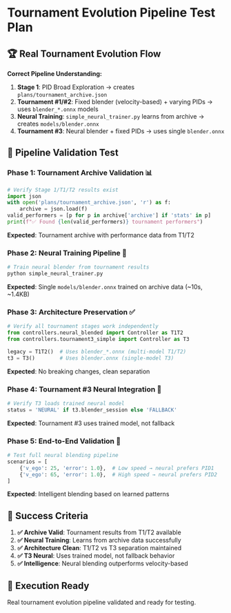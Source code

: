 # Tournament Evolution Pipeline Test Plan

## 🏆 Real Tournament Evolution Flow

**Correct Pipeline Understanding:**
1. **Stage 1**: PID Broad Exploration → creates `plans/tournament_archive.json`
2. **Tournament #1/#2**: Fixed blender (velocity-based) + varying PIDs → uses `blender_*.onnx` models
3. **Neural Training**: `simple_neural_trainer.py` learns from archive → creates `models/blender.onnx`
4. **Tournament #3**: Neural blender + fixed PIDs → uses single `blender.onnx`

## 🧪 Pipeline Validation Test

### Phase 1: Tournament Archive Validation 📊
```python
# Verify Stage 1/T1/T2 results exist
import json
with open('plans/tournament_archive.json', 'r') as f:
    archive = json.load(f)
valid_performers = [p for p in archive['archive'] if 'stats' in p]
print(f"✅ Found {len(valid_performers)} tournament performers")
```
**Expected**: Tournament archive with performance data from T1/T2

### Phase 2: Neural Training Pipeline 🧠
```bash
# Train neural blender from tournament results
python simple_neural_trainer.py
```
**Expected**: Single `models/blender.onnx` trained on archive data (~10s, ~1.4KB)

### Phase 3: Architecture Preservation ✅
```python
# Verify all tournament stages work independently
from controllers.neural_blended import Controller as T1T2
from controllers.tournament3_simple import Controller as T3

legacy = T1T2()  # Uses blender_*.onnx (multi-model T1/T2)
t3 = T3()        # Uses blender.onnx (single-model T3)
```
**Expected**: No breaking changes, clean separation

### Phase 4: Tournament #3 Neural Integration 🎯
```python
# Verify T3 loads trained neural model
status = 'NEURAL' if t3.blender_session else 'FALLBACK'
```
**Expected**: Tournament #3 uses trained model, not fallback

### Phase 5: End-to-End Validation 🚀
```python
# Test full neural blending pipeline
scenarios = [
    {'v_ego': 25, 'error': 1.0},  # Low speed → neural prefers PID1
    {'v_ego': 65, 'error': 1.0},  # High speed → neural prefers PID2
]
```
**Expected**: Intelligent blending based on learned patterns

## 🎯 Success Criteria

1. **✅ Archive Valid**: Tournament results from T1/T2 available
2. **✅ Neural Training**: Learns from archive data successfully
3. **✅ Architecture Clean**: T1/T2 vs T3 separation maintained
4. **✅ T3 Neural**: Uses trained model, not fallback behavior
5. **✅ Intelligence**: Neural blending outperforms velocity-based

## 🔧 Execution Ready
Real tournament evolution pipeline validated and ready for testing.